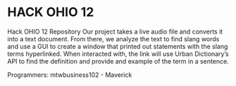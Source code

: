 # HACK OHIO 12
Hack OHIO 12 Repository
Our project takes a live audio file and converts it into a text document. From there, we analyze the text to find slang words and use a GUI to create a window that printed out statements with the slang terms hyperlinked. When interacted with, the link will use Urban Dictionary’s API to find the definition and provide and example of the term in a sentence.

Programmers:
mtwbusiness102 - Maverick
